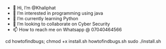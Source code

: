 - 👋 Hi, I’m @Khaliphat
- 👀 I’m interested in programming using java
- 🌱 I’m currently learning Python
- 💞️ I’m looking to collaborate on Cyber Security
- 📫 How to reach me on Whatsapp @ 07040464566

<!---
Khaliphat/Khaliphat is a ✨ special ✨ repository because its `README.md` (this file) appears on your GitHub profile.
You can click the Preview link to take a look at your changes.
--->

cd howtofindbugs; chmod +x install.sh howtofindbugs.sh
sudo ./install.sh


